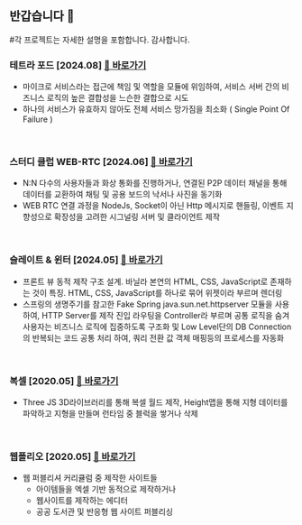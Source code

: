 ## 반갑습니다 👋
#각 프로젝트는 자세한 설명을 포함합니다. 감사합니다.
<br>

### 테트라 포드 [2024.08] [🔗 바로가기](https://github.com/gtypeid/tetrapod)
- 마이크로 서비스라는 접근에 책임 및 역할을 모듈에 위임하여,
서비스 서버 간의 비즈니스 로직의 높은 결합성을 느슨한 결합으로 시도
- 하나의 서비스가 유효하지 않아도 전체 서비스 망가짐을 최소화 ( Single Point Of Failure )
<br>

### 스터디 클럽 WEB-RTC [2024.06] [🔗 바로가기](https://github.com/gtypeid/study-club-webrtc)
- N:N 다수의 사용자들과 화상 통화를 진행하거나, 연결된 P2P 데이터 채널을 통해 데이터를 교환하여 채팅 및 공용 보드의 낙서나 사진을 동기화
- WEB RTC 연결 과정을 NodeJs, Socket이 아닌 Http 메시지로 핸들링, 이벤트 지향성으로 확장성을 고려한 시그널링 서버 및 클라이언트 제작
<br>

### 슬레이트 & 윈터 [2024.05] [🔗 바로가기](https://github.com/gtypeid/slate-winter)
- 프론트 뷰 동적 제작 구조 설계. 바닐라 본연의 HTML, CSS, JavaScript로 존재하는 것이 특징. HTML, CSS, JavaScript를 하나로 묶어 위젯이라 부르며 렌더링
- 스프링의 생명주기를 참고한 Fake Spring java.sun.net.httpserver 모듈을 사용하여, HTTP Server를 제작
진입 라우팅을 Controller라 부르며 공통 로직을 숨겨 사용자는 비즈니스 로직에 집중하도록 구조화 및 Low Level단의 DB Connection의 반복되는 코드 공통 처리 하여, 쿼리 전환 값 객체 매핑등의 프로세스를 자동화
<br>

### 복셀 [2020.05] [🔗 바로가기](https://github.com/gtypeid/voxel)
- Three JS 3D라이브러리를 통해 복셀 월드 제작, Height맵을 통해 지형 데이터를 파악하고 지형을 만들며 런타임 중 블럭을 쌓거나 삭제
<br>

### 웹폴리오 [2020.05] [🔗 바로가기](https://github.com/gtypeid/webfolio)
- 웹 퍼블리셔 커리큘럼 중 제작한 사이트들
  - 아이템들을 엑셀 기반 동적으로 제작하거나
  - 웹사이트를 제작하는 에디터
  - 공공 도서관 및 반응형 웹 사이트 퍼블리싱
<br>
